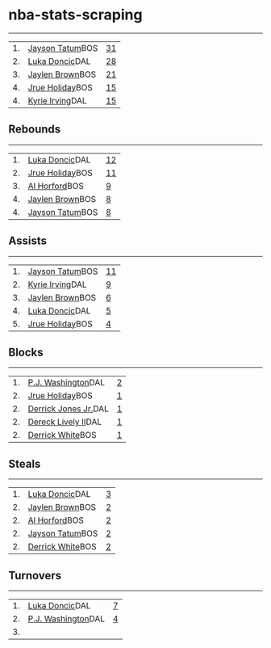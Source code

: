 # nba-stats-scraping 
<div class="LeaderBoardWithButtons_lbwbCardWrapper__re1TJ"><div class="LeaderBoardCard_lbcWrapper__e4bCZ LeaderBoardWithButtons_lbwbCardGrid__Iqg6m LeaderBoardCard_leaderBoardCategory__vWRuZ"><hr class="LeaderBoardCard_lbcHr__UDY9r"><div class="LeaderBoardPlayerCard_lbpc__UG8WY" data-show-padding="true" data-show-team="true"><table class="LeaderBoardPlayerCard_lbpcTable__q3iZD"><tbody><tr class="LeaderBoardPlayerCard_lbpcTableRow___Lod5"><td class="LeaderBoardPlayerCard_lbpcTableCell__SnM1o">1. </td><td><a href="/stats/player/1628369/" class="Anchor_anchor__cSc3P LeaderBoardPlayerCard_lbpcTableLink__MDNgL" data-is-external="false" data-has-more="false" data-has-children="false">Jayson Tatum</a><span class="LeaderBoardPlayerCard_lbpcTeamAbbr__fGlx3">BOS</span></td><td class="LeaderBoardWithButtons_lbwbCardValue__5LctQ"><a href="/game/0042300405/box-score" class="Anchor_anchor__cSc3P LeaderBoardPlayerCard_lbpcTableLink__MDNgL" data-is-external="false" data-has-more="false" data-has-children="false">31</a></td></tr><tr class="LeaderBoardPlayerCard_lbpcTableRow___Lod5"><td class="LeaderBoardPlayerCard_lbpcTableCell__SnM1o">2. </td><td><a href="/stats/player/1629029/" class="Anchor_anchor__cSc3P LeaderBoardPlayerCard_lbpcTableLink__MDNgL" data-is-external="false" data-has-more="false" data-has-children="false">Luka Doncic</a><span class="LeaderBoardPlayerCard_lbpcTeamAbbr__fGlx3">DAL</span></td><td class="LeaderBoardWithButtons_lbwbCardValue__5LctQ"><a href="/game/0042300405/box-score" class="Anchor_anchor__cSc3P LeaderBoardPlayerCard_lbpcTableLink__MDNgL" data-is-external="false" data-has-more="false" data-has-children="false">28</a></td></tr><tr class="LeaderBoardPlayerCard_lbpcTableRow___Lod5"><td class="LeaderBoardPlayerCard_lbpcTableCell__SnM1o">3. </td><td><a href="/stats/player/1627759/" class="Anchor_anchor__cSc3P LeaderBoardPlayerCard_lbpcTableLink__MDNgL" data-is-external="false" data-has-more="false" data-has-children="false">Jaylen Brown</a><span class="LeaderBoardPlayerCard_lbpcTeamAbbr__fGlx3">BOS</span></td><td class="LeaderBoardWithButtons_lbwbCardValue__5LctQ"><a href="/game/0042300405/box-score" class="Anchor_anchor__cSc3P LeaderBoardPlayerCard_lbpcTableLink__MDNgL" data-is-external="false" data-has-more="false" data-has-children="false">21</a></td></tr><tr class="LeaderBoardPlayerCard_lbpcTableRow___Lod5"><td class="LeaderBoardPlayerCard_lbpcTableCell__SnM1o">4. </td><td><a href="/stats/player/201950/" class="Anchor_anchor__cSc3P LeaderBoardPlayerCard_lbpcTableLink__MDNgL" data-is-external="false" data-has-more="false" data-has-children="false">Jrue Holiday</a><span class="LeaderBoardPlayerCard_lbpcTeamAbbr__fGlx3">BOS</span></td><td class="LeaderBoardWithButtons_lbwbCardValue__5LctQ"><a href="/game/0042300405/box-score" class="Anchor_anchor__cSc3P LeaderBoardPlayerCard_lbpcTableLink__MDNgL" data-is-external="false" data-has-more="false" data-has-children="false">15</a></td></tr><tr class="LeaderBoardPlayerCard_lbpcTableRow___Lod5"><td class="LeaderBoardPlayerCard_lbpcTableCell__SnM1o">4. </td><td><a href="/stats/player/202681/" class="Anchor_anchor__cSc3P LeaderBoardPlayerCard_lbpcTableLink__MDNgL" data-is-external="false" data-has-more="false" data-has-children="false">Kyrie Irving</a><span class="LeaderBoardPlayerCard_lbpcTeamAbbr__fGlx3">DAL</span></td><td class="LeaderBoardWithButtons_lbwbCardValue__5LctQ"><a href="/game/0042300405/box-score" class="Anchor_anchor__cSc3P LeaderBoardPlayerCard_lbpcTableLink__MDNgL" data-is-external="false" data-has-more="false" data-has-children="false">15</a></td></tr></tbody></table></div></div><div class="LeaderBoardCard_lbcWrapper__e4bCZ LeaderBoardWithButtons_lbwbCardGrid__Iqg6m LeaderBoardCard_leaderBoardCategory__vWRuZ"><h2 class="LeaderBoardCard_lbcTitle___WI9J">Rebounds</h2><hr class="LeaderBoardCard_lbcHr__UDY9r"><div class="LeaderBoardPlayerCard_lbpc__UG8WY" data-show-padding="true" data-show-team="true"><table class="LeaderBoardPlayerCard_lbpcTable__q3iZD"><tbody><tr class="LeaderBoardPlayerCard_lbpcTableRow___Lod5"><td class="LeaderBoardPlayerCard_lbpcTableCell__SnM1o">1. </td><td><a href="/stats/player/1629029/" class="Anchor_anchor__cSc3P LeaderBoardPlayerCard_lbpcTableLink__MDNgL" data-is-external="false" data-has-more="false" data-has-children="false">Luka Doncic</a><span class="LeaderBoardPlayerCard_lbpcTeamAbbr__fGlx3">DAL</span></td><td class="LeaderBoardWithButtons_lbwbCardValue__5LctQ"><a href="/game/0042300405/box-score" class="Anchor_anchor__cSc3P LeaderBoardPlayerCard_lbpcTableLink__MDNgL" data-is-external="false" data-has-more="false" data-has-children="false">12</a></td></tr><tr class="LeaderBoardPlayerCard_lbpcTableRow___Lod5"><td class="LeaderBoardPlayerCard_lbpcTableCell__SnM1o">2. </td><td><a href="/stats/player/201950/" class="Anchor_anchor__cSc3P LeaderBoardPlayerCard_lbpcTableLink__MDNgL" data-is-external="false" data-has-more="false" data-has-children="false">Jrue Holiday</a><span class="LeaderBoardPlayerCard_lbpcTeamAbbr__fGlx3">BOS</span></td><td class="LeaderBoardWithButtons_lbwbCardValue__5LctQ"><a href="/game/0042300405/box-score" class="Anchor_anchor__cSc3P LeaderBoardPlayerCard_lbpcTableLink__MDNgL" data-is-external="false" data-has-more="false" data-has-children="false">11</a></td></tr><tr class="LeaderBoardPlayerCard_lbpcTableRow___Lod5"><td class="LeaderBoardPlayerCard_lbpcTableCell__SnM1o">3. </td><td><a href="/stats/player/201143/" class="Anchor_anchor__cSc3P LeaderBoardPlayerCard_lbpcTableLink__MDNgL" data-is-external="false" data-has-more="false" data-has-children="false">Al Horford</a><span class="LeaderBoardPlayerCard_lbpcTeamAbbr__fGlx3">BOS</span></td><td class="LeaderBoardWithButtons_lbwbCardValue__5LctQ"><a href="/game/0042300405/box-score" class="Anchor_anchor__cSc3P LeaderBoardPlayerCard_lbpcTableLink__MDNgL" data-is-external="false" data-has-more="false" data-has-children="false">9</a></td></tr><tr class="LeaderBoardPlayerCard_lbpcTableRow___Lod5"><td class="LeaderBoardPlayerCard_lbpcTableCell__SnM1o">4. </td><td><a href="/stats/player/1627759/" class="Anchor_anchor__cSc3P LeaderBoardPlayerCard_lbpcTableLink__MDNgL" data-is-external="false" data-has-more="false" data-has-children="false">Jaylen Brown</a><span class="LeaderBoardPlayerCard_lbpcTeamAbbr__fGlx3">BOS</span></td><td class="LeaderBoardWithButtons_lbwbCardValue__5LctQ"><a href="/game/0042300405/box-score" class="Anchor_anchor__cSc3P LeaderBoardPlayerCard_lbpcTableLink__MDNgL" data-is-external="false" data-has-more="false" data-has-children="false">8</a></td></tr><tr class="LeaderBoardPlayerCard_lbpcTableRow___Lod5"><td class="LeaderBoardPlayerCard_lbpcTableCell__SnM1o">4. </td><td><a href="/stats/player/1628369/" class="Anchor_anchor__cSc3P LeaderBoardPlayerCard_lbpcTableLink__MDNgL" data-is-external="false" data-has-more="false" data-has-children="false">Jayson Tatum</a><span class="LeaderBoardPlayerCard_lbpcTeamAbbr__fGlx3">BOS</span></td><td class="LeaderBoardWithButtons_lbwbCardValue__5LctQ"><a href="/game/0042300405/box-score" class="Anchor_anchor__cSc3P LeaderBoardPlayerCard_lbpcTableLink__MDNgL" data-is-external="false" data-has-more="false" data-has-children="false">8</a></td></tr></tbody></table></div></div><div class="LeaderBoardCard_lbcWrapper__e4bCZ LeaderBoardWithButtons_lbwbCardGrid__Iqg6m LeaderBoardCard_leaderBoardCategory__vWRuZ"><h2 class="LeaderBoardCard_lbcTitle___WI9J">Assists</h2><hr class="LeaderBoardCard_lbcHr__UDY9r"><div class="LeaderBoardPlayerCard_lbpc__UG8WY" data-show-padding="true" data-show-team="true"><table class="LeaderBoardPlayerCard_lbpcTable__q3iZD"><tbody><tr class="LeaderBoardPlayerCard_lbpcTableRow___Lod5"><td class="LeaderBoardPlayerCard_lbpcTableCell__SnM1o">1. </td><td><a href="/stats/player/1628369/" class="Anchor_anchor__cSc3P LeaderBoardPlayerCard_lbpcTableLink__MDNgL" data-is-external="false" data-has-more="false" data-has-children="false">Jayson Tatum</a><span class="LeaderBoardPlayerCard_lbpcTeamAbbr__fGlx3">BOS</span></td><td class="LeaderBoardWithButtons_lbwbCardValue__5LctQ"><a href="/game/0042300405/box-score" class="Anchor_anchor__cSc3P LeaderBoardPlayerCard_lbpcTableLink__MDNgL" data-is-external="false" data-has-more="false" data-has-children="false">11</a></td></tr><tr class="LeaderBoardPlayerCard_lbpcTableRow___Lod5"><td class="LeaderBoardPlayerCard_lbpcTableCell__SnM1o">2. </td><td><a href="/stats/player/202681/" class="Anchor_anchor__cSc3P LeaderBoardPlayerCard_lbpcTableLink__MDNgL" data-is-external="false" data-has-more="false" data-has-children="false">Kyrie Irving</a><span class="LeaderBoardPlayerCard_lbpcTeamAbbr__fGlx3">DAL</span></td><td class="LeaderBoardWithButtons_lbwbCardValue__5LctQ"><a href="/game/0042300405/box-score" class="Anchor_anchor__cSc3P LeaderBoardPlayerCard_lbpcTableLink__MDNgL" data-is-external="false" data-has-more="false" data-has-children="false">9</a></td></tr><tr class="LeaderBoardPlayerCard_lbpcTableRow___Lod5"><td class="LeaderBoardPlayerCard_lbpcTableCell__SnM1o">3. </td><td><a href="/stats/player/1627759/" class="Anchor_anchor__cSc3P LeaderBoardPlayerCard_lbpcTableLink__MDNgL" data-is-external="false" data-has-more="false" data-has-children="false">Jaylen Brown</a><span class="LeaderBoardPlayerCard_lbpcTeamAbbr__fGlx3">BOS</span></td><td class="LeaderBoardWithButtons_lbwbCardValue__5LctQ"><a href="/game/0042300405/box-score" class="Anchor_anchor__cSc3P LeaderBoardPlayerCard_lbpcTableLink__MDNgL" data-is-external="false" data-has-more="false" data-has-children="false">6</a></td></tr><tr class="LeaderBoardPlayerCard_lbpcTableRow___Lod5"><td class="LeaderBoardPlayerCard_lbpcTableCell__SnM1o">4. </td><td><a href="/stats/player/1629029/" class="Anchor_anchor__cSc3P LeaderBoardPlayerCard_lbpcTableLink__MDNgL" data-is-external="false" data-has-more="false" data-has-children="false">Luka Doncic</a><span class="LeaderBoardPlayerCard_lbpcTeamAbbr__fGlx3">DAL</span></td><td class="LeaderBoardWithButtons_lbwbCardValue__5LctQ"><a href="/game/0042300405/box-score" class="Anchor_anchor__cSc3P LeaderBoardPlayerCard_lbpcTableLink__MDNgL" data-is-external="false" data-has-more="false" data-has-children="false">5</a></td></tr><tr class="LeaderBoardPlayerCard_lbpcTableRow___Lod5"><td class="LeaderBoardPlayerCard_lbpcTableCell__SnM1o">5. </td><td><a href="/stats/player/201950/" class="Anchor_anchor__cSc3P LeaderBoardPlayerCard_lbpcTableLink__MDNgL" data-is-external="false" data-has-more="false" data-has-children="false">Jrue Holiday</a><span class="LeaderBoardPlayerCard_lbpcTeamAbbr__fGlx3">BOS</span></td><td class="LeaderBoardWithButtons_lbwbCardValue__5LctQ"><a href="/game/0042300405/box-score" class="Anchor_anchor__cSc3P LeaderBoardPlayerCard_lbpcTableLink__MDNgL" data-is-external="false" data-has-more="false" data-has-children="false">4</a></td></tr></tbody></table></div></div><div class="LeaderBoardCard_lbcWrapper__e4bCZ LeaderBoardWithButtons_lbwbCardGrid__Iqg6m LeaderBoardCard_leaderBoardCategory__vWRuZ"><h2 class="LeaderBoardCard_lbcTitle___WI9J">Blocks</h2><hr class="LeaderBoardCard_lbcHr__UDY9r"><div class="LeaderBoardPlayerCard_lbpc__UG8WY" data-show-padding="true" data-show-team="true"><table class="LeaderBoardPlayerCard_lbpcTable__q3iZD"><tbody><tr class="LeaderBoardPlayerCard_lbpcTableRow___Lod5"><td class="LeaderBoardPlayerCard_lbpcTableCell__SnM1o">1. </td><td><a href="/stats/player/1629023/" class="Anchor_anchor__cSc3P LeaderBoardPlayerCard_lbpcTableLink__MDNgL" data-is-external="false" data-has-more="false" data-has-children="false">P.J. Washington</a><span class="LeaderBoardPlayerCard_lbpcTeamAbbr__fGlx3">DAL</span></td><td class="LeaderBoardWithButtons_lbwbCardValue__5LctQ"><a href="/game/0042300405/box-score" class="Anchor_anchor__cSc3P LeaderBoardPlayerCard_lbpcTableLink__MDNgL" data-is-external="false" data-has-more="false" data-has-children="false">2</a></td></tr><tr class="LeaderBoardPlayerCard_lbpcTableRow___Lod5"><td class="LeaderBoardPlayerCard_lbpcTableCell__SnM1o">2. </td><td><a href="/stats/player/201950/" class="Anchor_anchor__cSc3P LeaderBoardPlayerCard_lbpcTableLink__MDNgL" data-is-external="false" data-has-more="false" data-has-children="false">Jrue Holiday</a><span class="LeaderBoardPlayerCard_lbpcTeamAbbr__fGlx3">BOS</span></td><td class="LeaderBoardWithButtons_lbwbCardValue__5LctQ"><a href="/game/0042300405/box-score" class="Anchor_anchor__cSc3P LeaderBoardPlayerCard_lbpcTableLink__MDNgL" data-is-external="false" data-has-more="false" data-has-children="false">1</a></td></tr><tr class="LeaderBoardPlayerCard_lbpcTableRow___Lod5"><td class="LeaderBoardPlayerCard_lbpcTableCell__SnM1o">2. </td><td><a href="/stats/player/1627884/" class="Anchor_anchor__cSc3P LeaderBoardPlayerCard_lbpcTableLink__MDNgL" data-is-external="false" data-has-more="false" data-has-children="false">Derrick Jones Jr.</a><span class="LeaderBoardPlayerCard_lbpcTeamAbbr__fGlx3">DAL</span></td><td class="LeaderBoardWithButtons_lbwbCardValue__5LctQ"><a href="/game/0042300405/box-score" class="Anchor_anchor__cSc3P LeaderBoardPlayerCard_lbpcTableLink__MDNgL" data-is-external="false" data-has-more="false" data-has-children="false">1</a></td></tr><tr class="LeaderBoardPlayerCard_lbpcTableRow___Lod5"><td class="LeaderBoardPlayerCard_lbpcTableCell__SnM1o">2. </td><td><a href="/stats/player/1641726/" class="Anchor_anchor__cSc3P LeaderBoardPlayerCard_lbpcTableLink__MDNgL" data-is-external="false" data-has-more="false" data-has-children="false">Dereck Lively II</a><span class="LeaderBoardPlayerCard_lbpcTeamAbbr__fGlx3">DAL</span></td><td class="LeaderBoardWithButtons_lbwbCardValue__5LctQ"><a href="/game/0042300405/box-score" class="Anchor_anchor__cSc3P LeaderBoardPlayerCard_lbpcTableLink__MDNgL" data-is-external="false" data-has-more="false" data-has-children="false">1</a></td></tr><tr class="LeaderBoardPlayerCard_lbpcTableRow___Lod5"><td class="LeaderBoardPlayerCard_lbpcTableCell__SnM1o">2. </td><td><a href="/stats/player/1628401/" class="Anchor_anchor__cSc3P LeaderBoardPlayerCard_lbpcTableLink__MDNgL" data-is-external="false" data-has-more="false" data-has-children="false">Derrick White</a><span class="LeaderBoardPlayerCard_lbpcTeamAbbr__fGlx3">BOS</span></td><td class="LeaderBoardWithButtons_lbwbCardValue__5LctQ"><a href="/game/0042300405/box-score" class="Anchor_anchor__cSc3P LeaderBoardPlayerCard_lbpcTableLink__MDNgL" data-is-external="false" data-has-more="false" data-has-children="false">1</a></td></tr></tbody></table></div></div><div class="LeaderBoardCard_lbcWrapper__e4bCZ LeaderBoardWithButtons_lbwbCardGrid__Iqg6m LeaderBoardCard_leaderBoardCategory__vWRuZ"><h2 class="LeaderBoardCard_lbcTitle___WI9J">Steals</h2><hr class="LeaderBoardCard_lbcHr__UDY9r"><div class="LeaderBoardPlayerCard_lbpc__UG8WY" data-show-padding="true" data-show-team="true"><table class="LeaderBoardPlayerCard_lbpcTable__q3iZD"><tbody><tr class="LeaderBoardPlayerCard_lbpcTableRow___Lod5"><td class="LeaderBoardPlayerCard_lbpcTableCell__SnM1o">1. </td><td><a href="/stats/player/1629029/" class="Anchor_anchor__cSc3P LeaderBoardPlayerCard_lbpcTableLink__MDNgL" data-is-external="false" data-has-more="false" data-has-children="false">Luka Doncic</a><span class="LeaderBoardPlayerCard_lbpcTeamAbbr__fGlx3">DAL</span></td><td class="LeaderBoardWithButtons_lbwbCardValue__5LctQ"><a href="/game/0042300405/box-score" class="Anchor_anchor__cSc3P LeaderBoardPlayerCard_lbpcTableLink__MDNgL" data-is-external="false" data-has-more="false" data-has-children="false">3</a></td></tr><tr class="LeaderBoardPlayerCard_lbpcTableRow___Lod5"><td class="LeaderBoardPlayerCard_lbpcTableCell__SnM1o">2. </td><td><a href="/stats/player/1627759/" class="Anchor_anchor__cSc3P LeaderBoardPlayerCard_lbpcTableLink__MDNgL" data-is-external="false" data-has-more="false" data-has-children="false">Jaylen Brown</a><span class="LeaderBoardPlayerCard_lbpcTeamAbbr__fGlx3">BOS</span></td><td class="LeaderBoardWithButtons_lbwbCardValue__5LctQ"><a href="/game/0042300405/box-score" class="Anchor_anchor__cSc3P LeaderBoardPlayerCard_lbpcTableLink__MDNgL" data-is-external="false" data-has-more="false" data-has-children="false">2</a></td></tr><tr class="LeaderBoardPlayerCard_lbpcTableRow___Lod5"><td class="LeaderBoardPlayerCard_lbpcTableCell__SnM1o">2. </td><td><a href="/stats/player/201143/" class="Anchor_anchor__cSc3P LeaderBoardPlayerCard_lbpcTableLink__MDNgL" data-is-external="false" data-has-more="false" data-has-children="false">Al Horford</a><span class="LeaderBoardPlayerCard_lbpcTeamAbbr__fGlx3">BOS</span></td><td class="LeaderBoardWithButtons_lbwbCardValue__5LctQ"><a href="/game/0042300405/box-score" class="Anchor_anchor__cSc3P LeaderBoardPlayerCard_lbpcTableLink__MDNgL" data-is-external="false" data-has-more="false" data-has-children="false">2</a></td></tr><tr class="LeaderBoardPlayerCard_lbpcTableRow___Lod5"><td class="LeaderBoardPlayerCard_lbpcTableCell__SnM1o">2. </td><td><a href="/stats/player/1628369/" class="Anchor_anchor__cSc3P LeaderBoardPlayerCard_lbpcTableLink__MDNgL" data-is-external="false" data-has-more="false" data-has-children="false">Jayson Tatum</a><span class="LeaderBoardPlayerCard_lbpcTeamAbbr__fGlx3">BOS</span></td><td class="LeaderBoardWithButtons_lbwbCardValue__5LctQ"><a href="/game/0042300405/box-score" class="Anchor_anchor__cSc3P LeaderBoardPlayerCard_lbpcTableLink__MDNgL" data-is-external="false" data-has-more="false" data-has-children="false">2</a></td></tr><tr class="LeaderBoardPlayerCard_lbpcTableRow___Lod5"><td class="LeaderBoardPlayerCard_lbpcTableCell__SnM1o">2. </td><td><a href="/stats/player/1628401/" class="Anchor_anchor__cSc3P LeaderBoardPlayerCard_lbpcTableLink__MDNgL" data-is-external="false" data-has-more="false" data-has-children="false">Derrick White</a><span class="LeaderBoardPlayerCard_lbpcTeamAbbr__fGlx3">BOS</span></td><td class="LeaderBoardWithButtons_lbwbCardValue__5LctQ"><a href="/game/0042300405/box-score" class="Anchor_anchor__cSc3P LeaderBoardPlayerCard_lbpcTableLink__MDNgL" data-is-external="false" data-has-more="false" data-has-children="false">2</a></td></tr></tbody></table></div></div><div class="LeaderBoardCard_lbcWrapper__e4bCZ LeaderBoardWithButtons_lbwbCardGrid__Iqg6m LeaderBoardCard_leaderBoardCategory__vWRuZ"><h2 class="LeaderBoardCard_lbcTitle___WI9J">Turnovers</h2><hr class="LeaderBoardCard_lbcHr__UDY9r"><div class="LeaderBoardPlayerCard_lbpc__UG8WY" data-show-padding="true" data-show-team="true"><table class="LeaderBoardPlayerCard_lbpcTable__q3iZD"><tbody><tr class="LeaderBoardPlayerCard_lbpcTableRow___Lod5"><td class="LeaderBoardPlayerCard_lbpcTableCell__SnM1o">1. </td><td><a href="/stats/player/1629029/" class="Anchor_anchor__cSc3P LeaderBoardPlayerCard_lbpcTableLink__MDNgL" data-is-external="false" data-has-more="false" data-has-children="false">Luka Doncic</a><span class="LeaderBoardPlayerCard_lbpcTeamAbbr__fGlx3">DAL</span></td><td class="LeaderBoardWithButtons_lbwbCardValue__5LctQ"><a href="/game/0042300405/box-score" class="Anchor_anchor__cSc3P LeaderBoardPlayerCard_lbpcTableLink__MDNgL" data-is-external="false" data-has-more="false" data-has-children="false">7</a></td></tr><tr class="LeaderBoardPlayerCard_lbpcTableRow___Lod5"><td class="LeaderBoardPlayerCard_lbpcTableCell__SnM1o">2. </td><td><a href="/stats/player/1629023/" class="Anchor_anchor__cSc3P LeaderBoardPlayerCard_lbpcTableLink__MDNgL" data-is-external="false" data-has-more="false" data-has-children="false">P.J. Washington</a><span class="LeaderBoardPlayerCard_lbpcTeamAbbr__fGlx3">DAL</span></td><td class="LeaderBoardWithButtons_lbwbCardValue__5LctQ"><a href="/game/0042300405/box-score" class="Anchor_anchor__cSc3P LeaderBoardPlayerCard_lbpcTableLink__MDNgL" data-is-external="false" data-has-more="false" data-has-children="false">4</a></td></tr><tr class="LeaderBoardPlayerCard_lbpcTableRow___Lod5"><td class="LeaderBoardPlayerCard_lbpcTableCell__SnM1o">3. </td><td><a href="/stats/player/201950/" class="Anchor_anchor__cSc3P LeaderBoardPlayerCard_lbpcTableLink__MDNgL" data-is-external="false" data-has-more="false" data-has-chil
